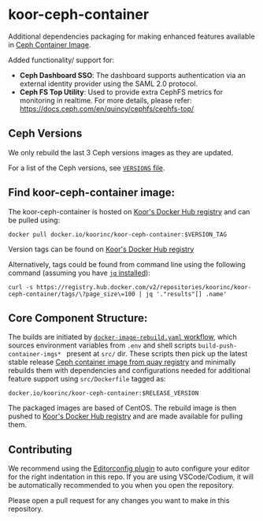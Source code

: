 # koor-ceph-container

Additional dependencies packaging for making enhanced features available in
[Ceph Container Image](https://github.com/ceph/ceph-container).

Added functionality/ support for:

* **Ceph Dashboard SSO**: The dashboard supports authentication via an external identity provider using the SAML 2.0 protocol.
* **Ceph FS Top Utility**: Used to provide extra CephFS metrics for monitoring in
realtime. For more details, please refer: https://docs.ceph.com/en/quincy/cephfs/cephfs-top/

## Ceph Versions

We only rebuild the last 3 Ceph versions images as they are updated.

For a list of the Ceph versions, see [`VERSIONS` file](/VERSIONS).

## Find koor-ceph-container image:

The koor-ceph-container is hosted on [Koor's Docker Hub registry](https://hub.docker.com/repository/docker/koorinc/) and can be pulled using:

```console
docker pull docker.io/koorinc/koor-ceph-container:$VERSION_TAG
```

Version tags can be found on [Koor's Docker Hub registry](https://hub.docker.com/repository/docker/koorinc/koor-ceph-container/tags?page=1&ordering=last_updated)

Alternatively, tags could be found from command line using the following command (assuming you have [`jq` installed](https://stedolan.github.io/jq/download/)):

```console
curl -s https://registry.hub.docker.com/v2/repositories/koorinc/koor-ceph-container/tags/\?page_size\=100 | jq '."results"[] .name'
```
## Core Component Structure:

The builds are initiated by [`docker-image-rebuild.yaml` workflow](https://github.com/koor-tech/koor-ceph-container/actions/workflows/docker-image-rebuild.yml),
which sources environment variables from `.env` and shell scripts
`build-push-container-imgs* ` present at `src/` dir.
These scripts then pick up the latest stable release [Ceph container image from
quay registry](https://quay.io/repository/ceph/ceph?tab=tags) and minimally
rebuilds them with dependencies and configurations needed for additional feature
support using `src/Dockerfile` tagged as:

```console
docker.io/koorinc/koor-ceph-container:$RELEASE_VERSION
```

The packaged images are based of CentOS. The rebuild image is then pushed to
[Koor's Docker Hub registry](https://hub.docker.com/repository/docker/koorinc/) and are made available for pulling them.

## Contributing

We recommend using the [Editorconfig plugin](https://editorconfig.org/#download) to auto configure your editor for the right indentation in this repo. If you are using VSCode/Codium, it will be automatically recommended to you when you open the repository.

Please open a pull request for any changes you want to make in this repository.

